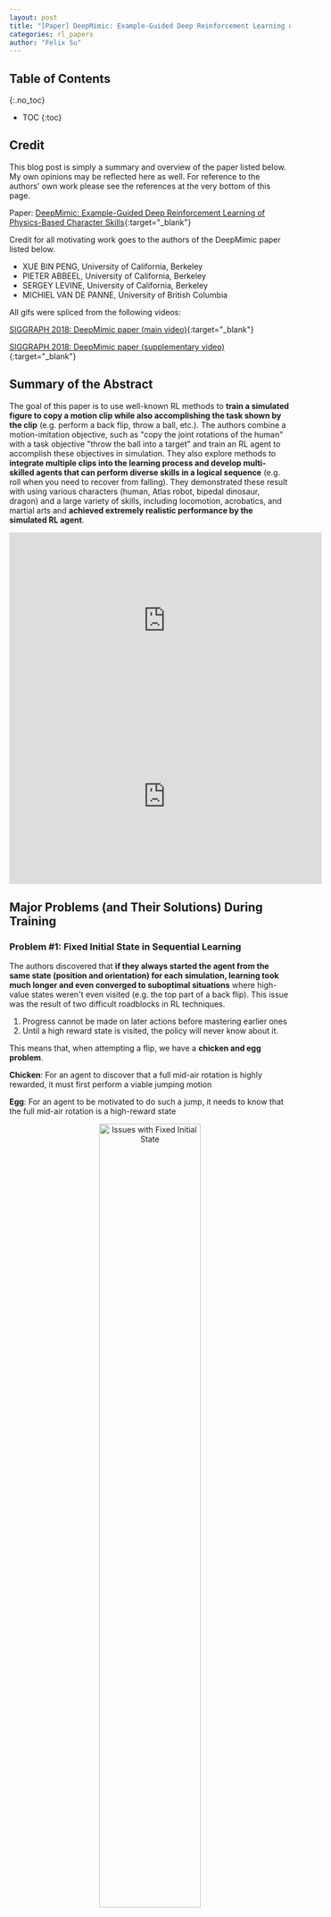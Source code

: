 ```yaml
---
layout: post
title: "[Paper] DeepMimic: Example-Guided Deep Reinforcement Learning of Physics-Based Character Skills"
categories: rl_papers
author: "Felix Su"
---
```


## Table of Contents
{:.no_toc}
* TOC
{:toc}

## Credit

This blog post is simply a summary and overview of the paper listed below. My own opinions may be reflected here as well. For reference to the authors' own work please see the references at the very bottom of this page.

Paper: [DeepMimic: Example-Guided Deep Reinforcement Learning of Physics-Based Character Skills](https://xbpeng.github.io/projects/DeepMimic/2018_TOG_DeepMimic.pdf){:target="_blank"}

Credit for all motivating work goes to the authors of the DeepMimic paper listed below.

- XUE BIN PENG, University of California, Berkeley
- PIETER ABBEEL, University of California, Berkeley
- SERGEY LEVINE, University of California, Berkeley
- MICHIEL VAN DE PANNE, University of British Columbia

All gifs were spliced from the following videos:

[SIGGRAPH 2018: DeepMimic paper (main video)](https://youtu.be/vppFvq2quQ0){:target="_blank"}

[SIGGRAPH 2018: DeepMimic paper (supplementary video)](https://youtu.be/8KdDwRLtNHQ){:target="_blank"}

## Summary of the Abstract

The goal of this paper is to use well-known RL methods to **train a simulated figure to copy a motion clip while also accomplishing the task shown by the clip** (e.g. perform a back flip, throw a ball, etc.). The authors combine a motion-imitation objective, such as "copy the joint rotations of the human" with a task objective "throw the ball into a target" and train an RL agent to accomplish these objectives in simulation. They also explore methods to **integrate multiple clips into the learning process and develop multi-skilled agents that can perform diverse skills in a logical sequence** (e.g. roll when you need to recover from falling). They demonstrated these result with using various characters (human, Atlas robot, bipedal dinosaur, dragon) and a large variety of skills, including locomotion, acrobatics, and martial arts and **achieved extremely realistic performance by the simulated RL agent**.

<div style="text-align:center">
	<iframe width="560" height="315" src="https://www.youtube.com/embed/vppFvq2quQ0" frameborder="0" allow="accelerometer; autoplay; encrypted-media; gyroscope; picture-in-picture" allowfullscreen></iframe>
	<iframe width="560" height="315" src="https://www.youtube.com/embed/8KdDwRLtNHQ" frameborder="0" allow="accelerometer; autoplay; encrypted-media; gyroscope; picture-in-picture" allowfullscreen></iframe>
</div>

## Major Problems (and Their Solutions) During Training

### Problem #1: Fixed Initial State in Sequential Learning

The authors discovered that **if they always started the agent from the same state (position and orientation) for each simulation, learning took much longer and even converged to suboptimal situations** where high-value states weren't even visited (e.g. the top part of a back flip). This issue was the result of two difficult roadblocks in RL techniques.

1. Progress cannot be made on later actions before mastering earlier ones
2. Until a high reward state is visited, the policy will never know about it.

This means that, when attempting a flip, we have a **chicken and egg problem**.

**Chicken**: For an agent to discover that a full mid-air rotation is highly rewarded, it must first perform a viable jumping motion

**Egg**: For an agent to be motivated to do such a jump, it needs to know that the full mid-air rotation is a high-reward state

<div style="text-align:center">
	<img src="/assets/img/deepmimic/no_rsi.gif" width="60%" alt="Issues with Fixed Initial State">
</div>
<br>

### Solution: Reference State Initialization

To solve the chicken and egg issue, we simply initialize each episode with a randomly sampled state from the reference motion. If we do this, **our agent can learn from high reward states before even learning how to reach them**.

Note: This works because the agent will learn to converge to the initially sampled reference state. This is important because if we don't converge to the initially sampled state, then learning from that state could be much less useful.

<div style="text-align:center">
	<img src="/assets/img/deepmimic/rsi.png" width="60%" alt="Reference State Initialization">
</div>
<br>

### Problem #2: Fixed Period Termination for Cyclic Tasks

By **fixing the number of timesteps that a simulation takes before it automatically terminates and by having no failure condition that zeros out the reward for the remainder of a training cycle**, the resulting data will be **dominated by agents attempting to recover from failures instead of focusing on globally optimizing the task**. This is the case because failures happen more often than successes and are hard to recover from.

Here is an example where an agent falls on the floor and continuous attempting a flip in that state instead of accomplishing the flip.

<div style="text-align:center">
	<img src="/assets/img/deepmimic/no_et.gif" width="60%" alt="Issues with Fixed Period Termination">
</div>
<br>

### Solution: Early Termination

To solve this, we must simply stop any training episode that reaches some termination criteria (i.e. the torso hits the ground). After this time, the agent is left with zero reward for the remainder of the episode (eliminating the effect of any data from further actions).

This simple solution biases the data distribution in favor of samples that are actually relevant to the global task.

<mark>As we see here, the combination of these two solutions removes limiters that would prevent our agents from succeeding.</mark>

<div style="text-align:center">
	<img src="/assets/img/deepmimic/rsi_et.gif" width="60%" alt="Reference State Initialization + Early Termination Success">
	<br>
	Left: RSI+ET. Middle: No RSI. Right: No ET
</div>
<br>

## Neural Network Architectures

### Policy Network

The authors used a neural network to map state $s$ and goal $g$ to a Gaussian action distribution, represented by a layer of linear units (one for each action dimension (joint)). They would use the resulting Gaussian means $\mu(s)$ and a fixed diagonal covariance matrix (hyperparameter) to sample actions for their training.

*Note: This network is augmented with a height map for vision-based tasks.*

$$\pi(a \mid s) = \mathcal{N}(\mu(s), \Sigma)$$

<div style="text-align:center">
	<img src="/assets/img/deepmimic/policy_network.png" width="60%" alt="Policy Network">
</div>
<br>

### Value Network

Another neural network was used to map state $s$ and goal $g$ to a single estimated value $V(s)$, which would represent how "good" that given state was. This network is designed almost identically to the policy network, but output layer consists of a single linear unit.

<div style="text-align:center">
	<img src="/assets/img/deepmimic/value_network.png" width="60%" alt="Value Network">
</div>
<br>

## Algorithm

### (PPO) Proximal Policy Optimization

The authors used PPO because it does well to mitigate high variance issues with policy gradients and avoids the difficulties of enforcing hard KL divergence constraints as in TRPO.

<div style="text-align:center">
	<img src="/assets/img/deepmimic/ppo_algo.png" width="100%" alt="Proximal Policy Optimization Pseudocode">
</div>
<br>

### Temporal Difference (TD) Target Value Estimator

TBD

### Generalize Advantage Estimate (GAE)

TBD

### Surrogate Clip Loss

TBD

## Two Term Reward

The **combined imitation objective and task objective** used for training is defined as such:

$$r_t = \omega^I r_t^I + \omega^G r_t^G$$

- Reward weights $\omega^I$ and $\omega^G$ are tunable hyperparameters
- $r_t^I$ is the **imitation reward**
- $r_t^G$ is the **task reward**

### Imitation Reward

The imitation reward is further broken down into 4 components:

$$r_t^I = =\omega^p r_t^p + \omega^v r_t^v + \omega^e r_t^e + \omega^c r_t^c$$

$$\omega^p = 0.65, \omega^v = 0.1, \omega^e = 0.15, \omega^c = 0.1$$

Where the following definitions and objectives are given:

|$r_t^p$|**Pose Reward**|Match joint orientations|
|$r_t^v$|**Velocity Reward**|Match joint velocities|
|$r_t^e$|**End-Effector Reward**|Match positions of hands and feet|
|$r_t^c$|**Center of Mass Reward**|Match center of mass positions|

#### Pose Reward

By including this in the imitation objective, the agent will **minimize the difference between the joint orientation quaternions** of the reference motion and the simulated character.

$$r_t^p =\exp\bigg[-2\bigg(\sum_j \|\hat{q}_t^j \ominus q_t^j\|^2\bigg)\bigg]$$

Variable and Operation definitions:

|$\hat{q}_t^j$|Orientation of the reference agent's $j$-th joint at timestep $t$ (represented as a quaternion)|
|$q_t^j$|Orientation of the simulated agent's $j$-th joint at timestep $t$ (represented as a quaternion)|
|$$\left\lVert\hat{q}_t^j \ominus q_t^j\right\rVert$$|Gives the absolute difference between 2 quaternions in terms of scalar rotation about the quaternion axis (in radians)|

#### Velocity Reward

This causes the agent to **minimize the difference between local joint velocities** of the reference character and the simulated character.

$$r_t^v =\exp\bigg[-0.1\bigg(\sum_j \|\hat{\dot{q}}_t^j - \dot{q}_t^j\|^2\bigg)\bigg]$$

Variable and Operation definitions:

|$\hat{\dot{q}}_t^j$|Target velocity of $j$-th reference joint (calculated by finite difference using data)|
|$\dot{q}_t^j$|Angular velocity of the $j$-th joint in simulation|

#### End-Effector Reward

This allows the agent to **minimize the difference between the end-effector positions** of the reference motion and the simulated character.

$$r_t^e =\exp\bigg[-40\bigg(\sum_e \|\hat{p}_t^e - p_t^e\|^2\bigg)\bigg]$$

$$e \in [\text{left foot, right foot, left hand, right hand}]$$

Variable and Operation definitions:

|$\hat{p}_t^e$|3D world position (in meters) of the $e$-th reference end-effector|
|$p_t^e$|3D world position (in meters) of the $e$-th end-effector in simulation|

#### Center of Mass Reward

Finally, the agent will also **minimize the difference between the center of mass point** of the reference and simulated characters.

$$r_t^c = \exp\bigg[-10(\|\hat{p}_t^c - p_t^c\|)\bigg]$$

Variable and Operation definitions:

|$\hat{p}_t^c$|Reference character's center of mass|
|$p_t^c$|Simulated character's center of mass|

### Task Rewards (Various Types)

**Note: For all of these, if a vision system is needed (i.e. terrain has obstacles, bumps, etc.), the policy and value networks are augmented with a height map as noted in the [network architecture section]({{site.url}}{{page.url}}#neural-network-architectures).**

#### Target Heading (Walking in a Specified Direction)
This task reward penalizes the agent from moving slower than the desired speed along the target direction, but does not penalize it for exceeding the requested speed.

$$r_t^G = \exp\bigg[-2.5 \max(0, v^* - v_t^Td_t^*)^2\bigg]$$

Variable and Operation definitions:

|$v^*$|Reference agent's velocity|
|$$v_t^Td_t^*$$|Projection of the simulated agent's velocity along the proper direction $$d^*$$. This will be less than $$v^*$$ if the agent is moving slower than $$v^*$$ along $$d^*$$.|

#### Terrain Traversal

This goal is constructed exactly the same way as the target heading goal, but the target is in a fixed direction. The authors also used a "progressive learning" approach where they first trained a fully connected network to imitate reference motions on a flat terrain, then augmented the networks with height map inputs and convolutional layers and trained the agent on irregular environments.

<div style="text-align:center">
	<img src="/assets/img/deepmimic/run_dense_gaps.gif" width="60%" alt="Target Heading">
</div>
<br>

#### Strike / Throw

The objective here is for the agent to strike a randomly placed spherical target using a specific link (e.g. arm, leg, etc.) or projectile.

$$
r_t^G = 
\begin{cases}
   1 && \text{target has been hit}\\
   \exp[-4\|p_t^{tar} - p_t^e\|^2] && \text{otherwise}
\end{cases}
$$

Variable and Operation definitions:

|$p_t^{tar}$|3D world location of target|
|$p_t^e$|3D world location of link or projectile used to hit target|

<div style="text-align:center">
	<img src="/assets/img/deepmimic/spinkick_strike.gif" width="60%" alt="Strike">
</div>
<br>

<div style="text-align:center">
	<img src="/assets/img/deepmimic/throw.gif" width="60%" alt="Strike">
</div>
<br>

## Enabling A Multi-Skilled Agent

### Multi-Clip Reward

By using an imitation reward that can choose which reference state motion to copy between multiple clips, this gives the policy the flexibility to select and optimize on the most appropriate clip in a given situation (i.e. The clip that yields the highest total reward $r_t$ remember that this includes the task reward)

$$r_t^I = \max_{j=1, \ldots, k} r_t^j$$

Variable and Operation definitions:

|$r_t^j$|Imitation reward for clip $j$ of $k$|

<div style="text-align:center">
	<img src="/assets/img/deepmimic/multi_clip_2.gif" width="60%" alt="Multi-Clip Training">
</div>
<br>

<div style="text-align:center">
	<img src="/assets/img/deepmimic/multi_clip.gif" width="60%" alt="Multi-Clip Result">
</div>
<br>

### Skill Selector

To allow a human operator to be able to manually instruct the agent to perform various tasks (select a skill), we can eliminate the task reward $r_t^G$ because we no longer need it. Instead, we randomly select a clip and optimize only the imitation reward $r_t^I$ for that clip.

By randomly and uniformly sampling the reference clips during training, this enforces the policy to learn transition between all skills within the set of clips.

<div style="text-align:center">
	<img src="/assets/img/deepmimic/skill_selector.gif" width="60%" alt="Skill Selector">
</div>
<br>

### Composite Policy

Instead of using a single policy as we did for the single clip tasks, we can create a composite policy for a variety of different action sequences to optimize for the best outcome given any state.

As you see below, the policies with larger expected values at a given state will more likely be selected. This gives the agent the desired behavior of using the most logical action to recover from bad states. For example, if the agent is knocked down during a cartwheel by an external force, it will recover by rolling and standing up instead of continuing to cartwheel.

$$\prod(a \mid s) = \sum_{i=1}^k p^i(s)\pi^i(a \mid s)$$

$$p^i(s) = \frac{\exp[V^i(s)/\mathcal{T}]}{\sum_{j=1}^{k}\exp[V^i(s)/\mathcal{T}]}$$


Variable and Operation definitions:

|$\pi^i(a \mid s)$|Policy representing a likelihood of choosing some action $a$ given some state $s$|
|$p^i(s)$|Probability of selecting policy $i$ given some state $s$|
|$V^i(s)$|The result of the value function given some state $s$ to determine how good being in state $s$ is|

Note: The ratio seen above is also termed a [Boltzmann distribution](http://www.thermopedia.com/content/593/){:target="_blank"}, which has roots in thermodynamics. Here, it is applied as a sort of boosting term (see: Section 7.3 of [http://snasiriany.me/files/ml-book.pdf](http://snasiriany.me/files/ml-book.pdf){:target="_blank"}) to cause policies that will perform better in the given state to have higher probabilities of being chosen.

<div style="text-align:center">
	<img src="/assets/img/deepmimic/composite_policy.gif" width="60%" alt="Composite Policy">
</div>
<br>

## Other Results

When comparing the DeepMimic results to the results of other RL based humanoid control tasks, we see a massive improvement in realism. By using reference motions, the authors have used a semi-supervised approach to include realism into their global reward. By adding robustness to their model they could also react to adversarial physical forces and train arbitrary agents with varying sizes and shapes to perform well for all skills.

*Credit: Photos and captions taken from the "More Results" section of the BAIR blog post: [Toward a Virtual Stuntman](https://bair.berkeley.edu/blog/2018/04/10/virtual-stuntman/){:target="_blank"} by Xue Bin (Jason) Peng.*

<div style="text-align:center">
	<img src="/assets/img/deepmimic/realistic_run.gif" width="30%" alt="Winding Balance Beam">
	<img src="/assets/img/deepmimic/unrealistic_run.gif" width="20%" alt="Realistic Run">
	<br>
	Left: DeepMimic, Right: Other RL techniques for humanoid running
</div>
<br><br>

<div style="text-align:center">
	<img src="/assets/img/deepmimic/all_skills.gif" width="100%" alt="All Skills">
	<br>
	All skills learned by the humanoid agent
</div>
<br><br>

<div style="text-align:center">
	<img src="/assets/img/deepmimic/atlas_spinkick.gif" width="30%" alt="Atlas Spinkick">
	<img src="/assets/img/deepmimic/atlas_backflip.gif" width="30%" alt="Atlas Backflip">
	<br>
	Atlas trained to perform a spin-kick and backflip. The policies are robust to significant perturbations.
</div>
<br><br>

<div style="text-align:center">
	<img src="/assets/img/deepmimic/trex.gif" width="60%" alt="T-Rex">
	<br>
	Simulated T-Rex trained to imitate artist-authored keyframes.
</div>
<br><br>

<div style="text-align:center">
	<img src="/assets/img/deepmimic/lion.gif" width="60%" alt="Lion">
	<br>
	Simulated lion. Reference motion courtesy of <a href="https://zivadynamics.com/lion-project" target="_blank">Ziva Dynamics</a>.
</div>
<br><br>

<div style="text-align:center">
	<img src="/assets/img/deepmimic/dragon.gif" width="60%" alt="Dragon">
	<br>
	Simulated dragon with a 418D state space and 94D action space.
</div>
<br>

## Relevant Topics
- (PPO) Proximal Policy Optimization
- Reducing Variance

## Sources
- [Paper] DeepMimic: Example-Guided Deep Reinforcement Learning of Physics-Based Character Skills
	- [https://xbpeng.github.io/projects/DeepMimic/index.html](https://xbpeng.github.io/projects/DeepMimic/index.html){:target="_blank"}
- Proximal Policy Optimization Algorithms
	- [https://arxiv.org/abs/1707.06347](https://arxiv.org/abs/1707.06347){:target="_blank"} 
- A Comprehensive Guide to Machine Learning
    - [http://snasiriany.me/files/ml-book.pdf](http://snasiriany.me/files/ml-book.pdf){:target="_blank"} 
- Xue Bin (Jason) Peng: Towards a Virtual Stuntman
	- [https://bair.berkeley.edu/blog/2018/04/10/virtual-stuntman/](https://bair.berkeley.edu/blog/2018/04/10/virtual-stuntman/){:target="_blank"} 
- SIGGRAPH 2018: DeepMimic paper (main video)
	- [https://youtu.be/vppFvq2quQ0](https://youtu.be/vppFvq2quQ0){:target="_blank"} 